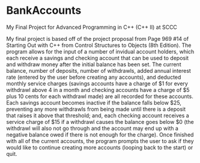 # BankAccounts
My Final Project for Advanced Programming in C++ (C++ II) at SCCC

My final project is based off of the project proposal from Page 969 #14 of Starting Out with C++ from Control Structures to Objects (8th Edition). The program allows for the input of a number of invidual account holders, which each receive a savings and checking account that can be used to deposit and withdraw money after the initial balance has been set. The current balance, number of deposits, number of withdrawls, added annual interest rate (entered by the user before creating any accounts), and deducted monthly service charges (savings accounts have a charge of $1 for every withdrawl above 4 in a month and checking accounts have a charge of $5 plus 10 cents for each withdrawl made) are all recorded for these accounts. Each savings account becomes inactive if the balance falls below $25, preventing any more withdrawls from being made until there is a deposit that raises it above that threshold; and, each checking account receives a service charge of $15 if a withdrawl causes the balance goes below $0 (the withdrawl will also not go through and the account may end up with a negative balance owed if there is not enough for the charge). Once finished with all of the current accounts, the program prompts the user to ask if they would like to continue creating more accounts (looping back to the start) or quit.
